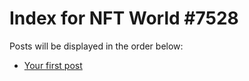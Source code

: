 # Index for NFT World #7528
Posts will be displayed in the order below:

- [Your first post](./001-first.md)


